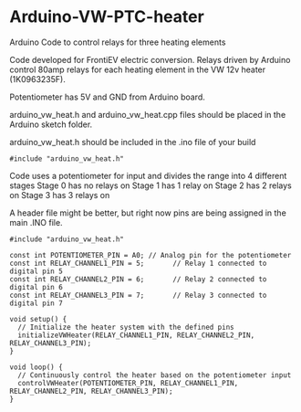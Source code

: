 # Arduino-VW-PTC-heater
Arduino Code to control relays for three heating elements

Code developed for FrontiEV electric conversion. Relays driven by Arduino control 80amp relays for each heating element in the VW 12v heater (1K0963235F).

Potentiometer has 5V and GND from Arduino board.

arduino_vw_heat.h and arduino_vw_heat.cpp files should be placed in the Arduino sketch folder.

arduino_vw_heat.h should be included in the .ino file of your build

    #include "arduino_vw_heat.h"

Code uses a potentiometer for input and divides the range into 4 different stages
    Stage 0 has no relays on
    Stage 1 has 1 relay on
    Stage 2 has 2 relays on
    Stage 3 has 3 relays on

A header file might be better, but right now pins are being assigned in the main .INO file.

```
#include "arduino_vw_heat.h"

const int POTENTIOMETER_PIN = A0; // Analog pin for the potentiometer
const int RELAY_CHANNEL1_PIN = 5;       // Relay 1 connected to digital pin 5
const int RELAY_CHANNEL2_PIN = 6;       // Relay 2 connected to digital pin 6
const int RELAY_CHANNEL3_PIN = 7;       // Relay 3 connected to digital pin 7

void setup() {
  // Initialize the heater system with the defined pins
  initializeVWHeater(RELAY_CHANNEL1_PIN, RELAY_CHANNEL2_PIN, RELAY_CHANNEL3_PIN);
}

void loop() {
  // Continuously control the heater based on the potentiometer input
  controlVWHeater(POTENTIOMETER_PIN, RELAY_CHANNEL1_PIN, RELAY_CHANNEL2_PIN, RELAY_CHANNEL3_PIN);
}
```
